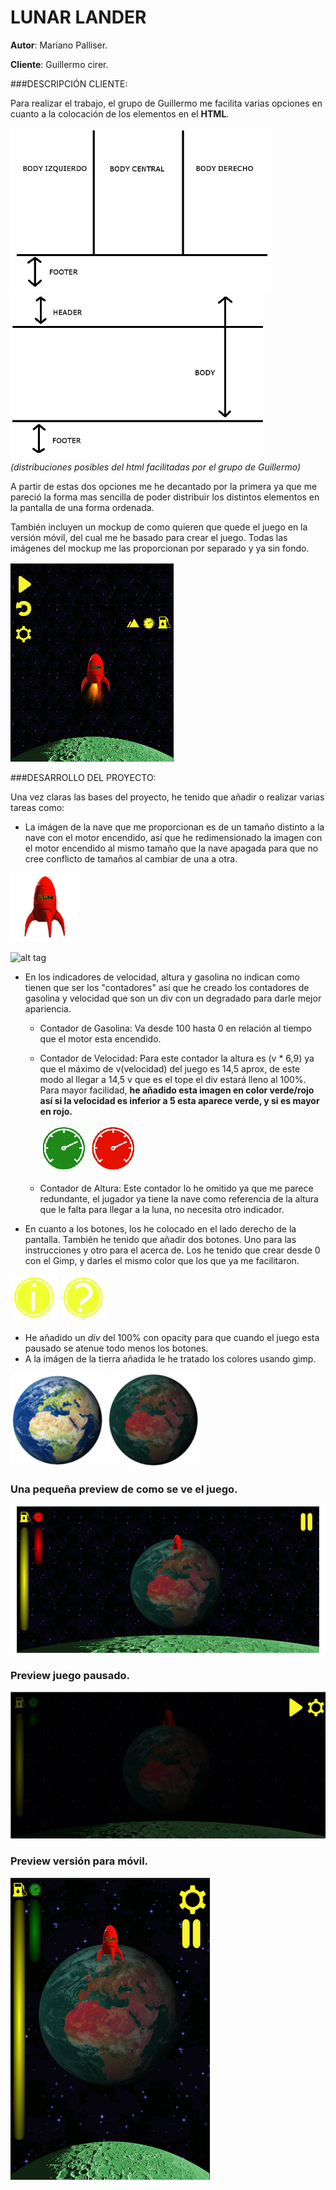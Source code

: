 # LUNAR LANDER


__Autor__: Mariano Palliser.

__Cliente__: Guillermo cirer.


###DESCRIPCIÓN CLIENTE:

Para realizar el trabajo, el grupo de Guillermo me facilita varias opciones en cuanto a la colocación de los elementos en el __HTML__.

![alt tag](https://github.com/mpalliser/LLM-Class/blob/master/LunarLander/img/imgmd/fondo1.png)
![alt tag](https://github.com/mpalliser/LLM-Class/blob/master/LunarLander/img/imgmd/fondo2.png)
_(distribuciones posibles del html facilitadas por el grupo de Guillermo)_

A partir de estas dos opciones me he decantado por la primera ya que me pareció la forma mas sencilla de poder distribuir los distintos elementos en la pantalla de una forma ordenada.

También incluyen un mockup de como quieren que quede el juego en la versión móvil, del cual me he basado para crear el juego. Todas las imágenes del mockup me las proporcionan por separado y ya sin fondo.

![alt tag](https://github.com/mpalliser/LLM-Class/blob/master/LunarLander/img/imgmd/mockup.jpg)


###DESARROLLO DEL PROYECTO:

Una vez claras las bases del proyecto, he tenido que añadir o realizar varias tareas como:

* La imágen de la nave que me proporcionan es de un tamaño distinto a la nave con el motor encendido, así que he redimensionado la imagen con el motor encendido al mismo tamaño que la nave apagada para que no cree conflicto de tamaños al cambiar de una a otra.

![alt tag](https://github.com/mpalliser/LLM-Class/blob/master/LunarLander/img/imgmd/nave.png)

![alt tag](https://github.com/mpalliser/LLM-Class/blob/master/LunarLander/img/imgmg/naveFuego.png)

* En los indicadores de velocidad, altura y gasolina no indican como tienen que ser los "contadores" así que he creado los contadores de gasolina y velocidad que son un div con un degradado para darle mejor apariencia.
  * Contador de Gasolina: Va desde 100 hasta 0 en relación al tiempo que el motor esta encendido.
  * Contador de Velocidad: Para este contador la altura es (v * 6,9) ya que el máximo de v(velocidad) del juego es 14,5 aprox, de este modo al llegar a 14,5 v que es el tope el div estará lleno al 100%. Para mayor facilidad, __he añadido esta imagen en color verde/rojo así si la velocidad es inferior a 5 esta aparece verde, y si es mayor en rojo.__
  
    ![alt tag](https://github.com/mpalliser/LLM-Class/blob/master/LunarLander/img/imgmd/velocidadGreen.png)
    ![alt tag](https://github.com/mpalliser/LLM-Class/blob/master/LunarLander/img/imgmd/velocidadRed.png)

  * Contador de Altura: Este contador lo he omitido ya que me parece redundante, el jugador ya tiene la nave como referencia de la altura que le falta para llegar a la luna, no necesita otro indicador.

* En cuanto a los botones, los he colocado en el lado derecho de la pantalla. También he tenido que añadir dos botones. Uno para las instrucciones y otro para el acerca de. Los he tenido que crear desde 0 con el Gimp, y darles el mismo color que los que ya me facilitaron.

![alt tag](https://github.com/mpalliser/LLM-Class/blob/master/LunarLander/img/imgmd/info.png)
![alt tag](https://github.com/mpalliser/LLM-Class/blob/master/LunarLander/img/imgmd/acercade.png)

* He añadido un *div* del 100% con opacity para que cuando el juego esta pausado se atenue todo menos los botones.
* A la imágen de la tierra añadida le he tratado los colores usando gimp.

![alt tag](https://github.com/mpalliser/LLM-Class/blob/master/LunarLander/img/imgmd/tierra.png)
![alt tag](https://github.com/mpalliser/LLM-Class/blob/master/LunarLander/img/imgmd/tierraTratada.png)


### Una pequeña preview de como se ve el juego.
![alt tag](https://github.com/mpalliser/LLM-Class/blob/master/LunarLander/img/imgmd/pantalla.png)

### Preview juego pausado.
![alt tag](https://github.com/mpalliser/LLM-Class/blob/master/LunarLander/img/imgmd/apagada.png)
### Preview versión para móvil.
![alt tag](https://github.com/mpalliser/LLM-Class/blob/master/LunarLander/img/imgmd/movil.png)


